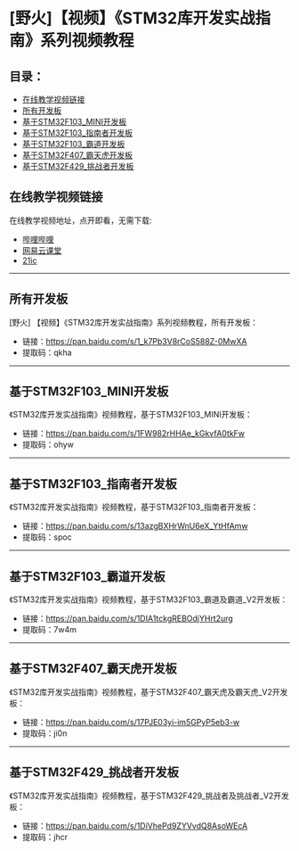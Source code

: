 # [野火]【视频】《STM32库开发实战指南》系列视频教程
## 目录：
* [在线教学视频链接](#在线教学视频链接)
* [所有开发板](#所有开发板)
* [基于STM32F103_MINI开发板](#基于STM32F103_MINI开发板)
* [基于STM32F103_指南者开发板](#基于STM32F103_指南者开发板)
* [基于STM32F103_霸道开发板](#基于STM32F103_霸道开发板)
* [基于STM32F407_霸天虎开发板 ](#基于STM32F407_霸天虎开发板 )
* [基于STM32F429_挑战者开发板](#基于STM32F429_挑战者开发板)

## 在线教学视频链接
在线教学视频地址，点开即看，无需下载:

* [哔哩哔哩](https://space.bilibili.com/356820657/video)
* [网易云课堂](https://study.163.com/provider/400000000596001/course.htm)
* [21ic](http://open.21ic.com/open/lecturer-info?id=278)

***

## 所有开发板
[野火] 【视频】《STM32库开发实战指南》系列视频教程，所有开发板：
* 链接：https://pan.baidu.com/s/1_k7Pb3V8rCoS588Z-0MwXA 
* 提取码：qkha 

***

## 基于STM32F103_MINI开发板
《STM32库开发实战指南》视频教程，基于STM32F103_MINI开发板：
* 链接：https://pan.baidu.com/s/1FW982rHHAe_kGkvfA0tkFw 
* 提取码：ohyw 

***

## 基于STM32F103_指南者开发板
《STM32库开发实战指南》视频教程，基于STM32F103_指南者开发板：
* 链接：https://pan.baidu.com/s/13azgBXHrWnU6eX_YtHfAmw 
* 提取码：spoc 


***

## 基于STM32F103_霸道开发板
《STM32库开发实战指南》视频教程，基于STM32F103_霸道及霸道_V2开发板：
* 链接：https://pan.baidu.com/s/1DIA1tckgREBOdjYHrt2urg 
* 提取码：7w4m 


***

## 基于STM32F407_霸天虎开发板 
《STM32库开发实战指南》视频教程，基于STM32F407_霸天虎及霸天虎_V2开发板：
* 链接：https://pan.baidu.com/s/17PJE03yi-im5GPyP5eb3-w 
* 提取码：ji0n 


***

## 基于STM32F429_挑战者开发板
《STM32库开发实战指南》视频教程，基于STM32F429_挑战者及挑战者_V2开发板：
* 链接：https://pan.baidu.com/s/1DiVhePd9ZYVvdQ8AsoWEcA 
* 提取码：jhcr 




